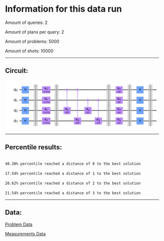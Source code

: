 # Information for this data run

Amount of queries: 2

Amount of plans per query: 2

Amount of problems: 5000

Amount of shots: 10000

<hr>

## Circuit:

![Circuit](circuit.png)

<hr>

## Percentile results:

```

40.30% percentile reached a distance of 0 to the best solution

17.54% percentile reached a distance of 1 to the best solution

20.62% percentile reached a distance of 2 to the best solution

21.54% percentile reached a distance of 3 to the best solution

```

<hr>

## Data:

[Problem Data](problems.csv)

[Measurements Data](measurements.csv)

